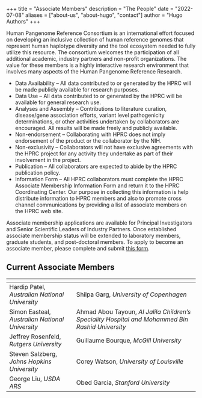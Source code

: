 +++
title = "Associate Members"
description = "The People"
date = "2022-07-08"
aliases = ["about-us", "about-hugo", "contact"]
author = "Hugo Authors"
+++


Human Pangenome Reference Consortium is an international effort focused on developing an inclusive collection of human reference genomes that represent human haplotype diversity and the tool ecosystem needed to fully utilize this resource. The consortium welcomes the participation of all additional academic, industry partners and non-profit organizations. The value for these members is a highly interactive research environment that involves many aspects of the Human Pangenome Reference Research.

* Data Availability – All data contributed to or generated by the HPRC will be made publicly available for research purposes.
* Data Use – All data contributed to or generated by the HPRC will be available for general research use.
* Analyses and Assembly – Contributions to literature curation, disease/gene association efforts, variant level pathogenicity determinations, or other activities undertaken by collaborators are encouraged. All results will be made freely and publicly available.
* Non-endorsement – Collaborating with HPRC does not imply endorsement of the product or the collaborator by the NIH.
* Non-exclusivity – Collaborators will not have exclusive agreements with the HPRC project for any activity they undertake as part of their involvement in the project.
* Publication – All collaborators are expected to abide by the HPRC publication policy.
* Information Form – All HPRC collaborators must complete the HPRC Associate Membership Information Form and return it to the HPRC Coordinating Center. Our purpose in collecting this information is help distribute information to HPRC members and also to promote cross channel communications by providing a list of associate members on the HPRC web site.

Associate membership applications are available for Principal Investigators and Senior Scientific Leaders of Industry Partners. Once established associate membership status will be extended to laboratory members, graduate students, and post-doctoral members. To apply to become an associate member, please complete and submit [this form](https://humanpangenome.org/wp-content/uploads/2021/03/HPRC-Associate-Member-Collaboration-Information-Form-V2.0.pdf).

## Current Associate Members

|   | <div style="width: 108px; margin-bottom: 0; color: blue"></div>|
| ----------- | ----------- |
| Hardip Patel, *Australian National University* | Shilpa Garg, *University of Copenhagen* |
| Simon Easteal, *Australian National University* | Ahmad Abou Tayoun, *Al Jalila Children’s Speciality Hospital and Mohammed Bin Rashid University* |
| Jeffrey Rosenfeld, *Rutgers University* | Guillaume Bourque, *McGill University* |
| Steven Salzberg, *Johns Hopkins University* | Corey Watson, *University of Louisville* |
| George Liu, *USDA ARS* | Obed Garcia, *Stanford University* |





